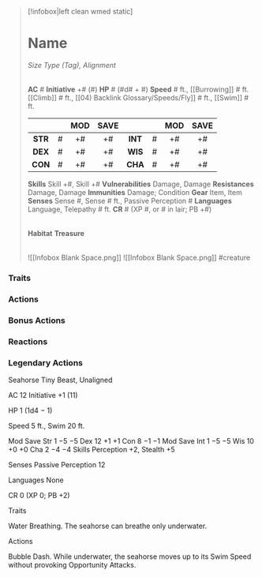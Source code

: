 > [!infobox|left clean wmed static]
> # Name
> *Size Type (Tag), Alignment*
> 
> | |
> | - |
> **AC** # **Initiative** +# (#)
> **HP** # (#d# + #)
> **Speed** # ft., [[Burrowing]] # ft. [[Climb]] # ft., [[04) Backlink Glossary/Speeds/Fly]] # ft., [[Swim]] # ft.
> 
> | | | MOD | SAVE | | | MOD | SAVE |
> | :-: | :-: | :-: | :-: | :-: | :-: | :-: | :-: |
> | **STR** | # | +# | +# | **INT** | # | +# | +# | 
> | **DEX** | # | +# | +# | **WIS** | # | +# | +# |
> | **CON** | # | +# | +# | **CHA** | # | +# | +# |
> **Skills** Skill +#, Skill +#
> **Vulnerabilities** Damage, Damage
> **Resistances** Damage, Damage
> **Immunities** Damage; Condition
> **Gear** Item, Item
> **Senses** Sense #, Sense # ft., Passive Perception #
> **Languages** Language, Telepathy # ft.
> **CR** # (XP #, or # in lair; PB +#)
>
> | |
> | - |
> **Habitat**
> **Treasure**
> 
> | |
> | - |
> ![[Infobox Blank Space.png]]
> ![[Infobox Blank Space.png]]
> #creature 


### Traits
### Actions
### Bonus Actions
### Reactions
### Legendary Actions
Seahorse
Tiny Beast, Unaligned

AC 12 Initiative +1 (11)

HP 1 (1d4 − 1)

Speed 5 ft., Swim 20 ft.

Mod	Save
Str	1	−5	−5
Dex	12	+1	+1
Con	8	−1	−1
Mod	Save
Int	1	−5	−5
Wis	10	+0	+0
Cha	2	−4	−4
Skills Perception +2, Stealth +5

Senses Passive Perception 12

Languages None

CR 0 (XP 0; PB +2)

Traits

Water Breathing. The seahorse can breathe only underwater.

Actions

Bubble Dash. While underwater, the seahorse moves up to its Swim Speed without provoking Opportunity Attacks.